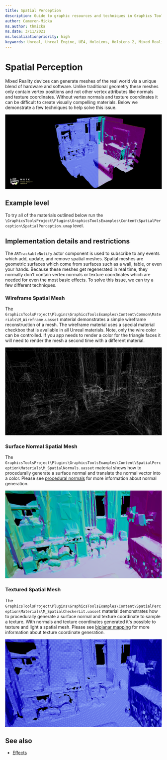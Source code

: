 ```yaml
---
title: Spatial Perception
description: Guide to graphic resources and techniques in Graphics Tools.
author: Cameron-Micka
ms.author: thmicka
ms.date: 3/11/2021
ms.localizationpriority: high
keywords: Unreal, Unreal Engine, UE4, HoloLens, HoloLens 2, Mixed Reality, development, MRTK, GT, Graphics Tools, graphics, rendering, materials
---
```


# Spatial Perception

Mixed Reality devices can generate meshes of the real world via a unique blend of hardware and software. Unlike traditional geometry these meshes only contain vertex positions and not other vertex attributes like normals and texture coordinates. Without vertex normals and texture coordinates it can be difficult to create visually compelling materials. Below we demonstrate a few techniques to help solve this issue.

![Effects](Images/FeatureCards/SpatialPerception.png)

## Example level

To try all of the materials outlined below run the `\GraphicsToolsProject\Plugins\GraphicsToolsExamples\Content\SpatialPerception\SpatialPerception.umap` level.

## Implementation details and restrictions

The `ARTrackableNotify` actor component is used to subscribe to any events which add, update, and remove spatial meshes. Spatial meshes are geometric surfaces which come from surfaces such as a wall, table, or even your hands. Because these meshes get regenerated in real time, they normally don’t contain vertex normals or texture coordinates which are needed for even the most basic effects. To solve this issue, we can try a few different techniques.

### Wireframe Spatial Mesh

The `GraphicsToolsProject\Plugins\GraphicsToolsExamples\Content\Common\Materials\M_Wireframe.uasset` material demonstrates a simple wireframe reconstruction of a mesh. The wireframe material uses a special material checkbox that is available in all Unreal materials. Note, only the wire color can be controlled. If you app needs to render a color for the triangle faces it will need to render the mesh a second time with a different material.

![Wireframe](Images/SpatialPerception/SpatialPerceptionWireframe.png)

### Surface Normal Spatial Mesh

The `GraphicsToolsProject\Plugins\GraphicsToolsExamples\Content\SpatialPerception\Materials\M_SpatialNormals.uasset` material shows how to procedurally generate a surface normal and translate the normal vector into a color. Please see [procedural normals](Effects.md#Procedural-Normal) for more information about normal generation.

![Normals](Images/SpatialPerception/SpatialPerceptionNormals.png)

### Textured Spatial Mesh

The `GraphicsToolsProject\Plugins\GraphicsToolsExamples\Content\SpatialPerception\Materials\M_SpatialCheckerLit.uasset` material demonstrates how to procedurally generate a surface normal and texture coordinate to sample a texture. With normals and texture coordinates generated it's possible to texture and light a spatial mesh. Please see [biplanar mapping](Effects.md#Biplanar-Mapping) for more information about texture coordinate generation.

![Textured](Images/SpatialPerception/SpatialPerceptionTextured.png)

## See also

- [Effects](Effects.md)
